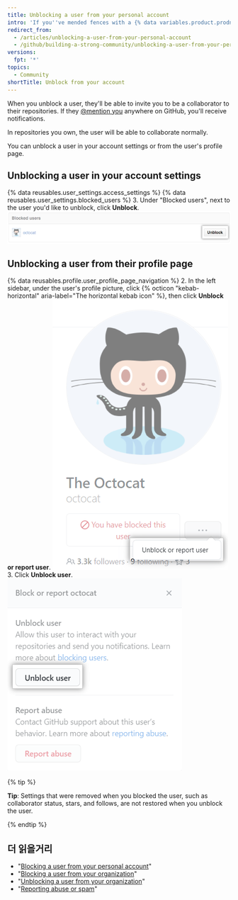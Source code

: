```yaml
---
title: Unblocking a user from your personal account
intro: 'If you''ve mended fences with a {% data variables.product.prodname_dotcom %} user you''ve blocked, you can unblock their account.'
redirect_from:
  - /articles/unblocking-a-user-from-your-personal-account
  - /github/building-a-strong-community/unblocking-a-user-from-your-personal-account
versions:
  fpt: '*'
topics:
  - Community
shortTitle: Unblock from your account
---
```


When you unblock a user, they'll be able to invite you to be a collaborator to their repositories. If they [@mention you](/articles/basic-writing-and-formatting-syntax/#mentioning-people-and-teams) anywhere on GitHub, you'll receive notifications.

In repositories you own, the user will be able to collaborate normally.

You can unblock a user in your account settings or from the user's profile page.

## Unblocking a user in your account settings

{% data reusables.user_settings.access_settings %}
{% data reusables.user_settings.blocked_users %}
3. Under "Blocked users", next to the user you'd like to unblock, click **Unblock**. ![Unblock user button](/assets/images/help/organizations/org-unblock-user-button.png)

## Unblocking a user from their profile page

{% data reusables.profile.user_profile_page_navigation %}
2. In the left sidebar, under the user's profile picture, click {% octicon "kebab-horizontal" aria-label="The horizontal kebab icon" %}, then click  **Unblock or report user**. ![Unblock or report user link](/assets/images/help/profile/profile-unblock-or-report-user.png)
3. Click **Unblock user**. ![Modal box with option to unblock user or report abuse](/assets/images/help/profile/profile-unblockuser.png)

{% tip %}

**Tip**: Settings that were removed when you blocked the user, such as collaborator status, stars, and follows, are not restored when you unblock the user.

{% endtip %}

## 더 읽을거리

- "[Blocking a user from your personal account](/communities/maintaining-your-safety-on-github/blocking-a-user-from-your-personal-account)"
- "[Blocking a user from your organization](/communities/maintaining-your-safety-on-github/blocking-a-user-from-your-organization)"
- "[Unblocking a user from your organization](/communities/maintaining-your-safety-on-github/unblocking-a-user-from-your-organization)"
- "[Reporting abuse or spam](/communities/maintaining-your-safety-on-github/reporting-abuse-or-spam)"
